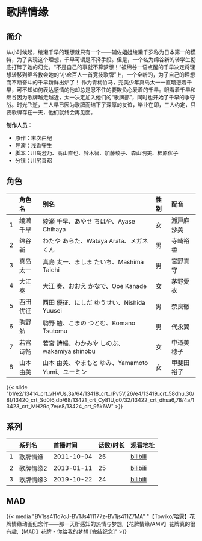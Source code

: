 # 歌牌情缘


## 简介

从小时候起，绫濑千早的理想就只有一个——辅佐姐姐绫濑千岁称为日本第一的模特，为了实现这个理想，千早可谓是不择手段。但是，一个名为绵谷新的转学生彻底打碎了她的幻觉。“不是自己的事就不算梦想！”被绵谷一语点醒的千早决定将理想转移到绵谷教会她的“小仓百人一首竞技歌牌”上，一个全新的，为了自己的理想而不断奋斗的千早新鲜出炉了！
作为青梅竹马，完美少年真岛太一一直暗恋着千早，可不知如何表达感情的他却总是忍不住的要欺负心爱着的千早。眼看着千早和绵谷因为歌牌越走越近，太一决定加入他们的“歌牌部”，同时也开始了千早的争夺战。时光飞逝，三人早已因为歌牌而结下了深厚的友谊，毕业在即，三人约定，只要歌牌存在一天，他们就终会再见面。

**制作人员：**
- 原作：末次由纪
- 导演：浅香守生
- 脚本：川岛澄乃、高山直也、铃木智、加藤绫子、森山明美、柿原优子
- 分镜：川尻善昭

## 角色

|     |   角色名   |   别名  | 性别 |  配音  |
|:--- |:------  |:----      |:---  |:--   |
| 1 | 绫濑千早 | 綾瀬 千早、あやせ ちはや、Ayase Chihaya | 女 | 瀬戸麻沙美 |
| 2 | 绵谷新 | わたや あらた、Wataya Arata、メガネくん | 男 | 寺崎裕香 |
| 3 | 真岛太一 | 真島 太一、ましま たいち、Mashima Taichi | 男 | 宮野真守 |
| 4 | 大江奏 | 大江 奏、おおえ かなで、Ooe Kanade | 女 | 茅野愛衣 |
| 5 | 西田优征 | 西田 優征、にしだ ゆうせい、Nishida Yuusei | 男 | 奈良徹 |
| 6 | 驹野勉 | 駒野 勉、こまの つとむ、Komano Tsutomu | 男 | 代永翼 |
| 7 | 若宫诗畅 | 若宮 詩暢、わかみや しのぶ、wakamiya shinobu | 女 | 中道美穂子 |
| 8 | 山本由美 | 山本 由美、やまもと ゆみ、Yamamoto Yumi、ユーミン | 女 | 甲斐田裕子 |

{{< slide "b1/e2/13414_crt_vHVUs,3a/64/13418_crt_rPv5V,26/e4/13419_crt_58dhu,30/8f/13420_crt_Sd0I6,db/68/13421_crt_Cy81U,d0/32/13422_crt_dhsa6,78/4a/13423_crt_MH29c,7e/e8/13424_crt_95k6W" >}}

## 系列

|     |   系列名   |   首播时间  | 话数/时长  | 观看地址 |
|:---  |:------    |:----      |:---       |:---  |
| 1 | 歌牌情缘 | 2011-10-04 | 25 | [bilibili](https://www.bilibili.com/bangumi/play/ep11240)  |
| 2 | 歌牌情缘2 | 2013-01-11 | 25 | [bilibili](https://www.bilibili.com/bangumi/play/ss617)  |
| 3 | 歌牌情缘3 | 2019-10-22 | 24 | [bilibili](https://www.bilibili.com/bangumi/play/ss28584)  |



## MAD

{{< media  "BV1ss411o7oJ-BV1Js411177z-BV1js411Z7MA" 
"【Towiko/哈露】花牌情缘动画纪念作——那一天所感知的热情与梦想,【花牌情缘/AMV】花牌真的很有趣,【MAD】花牌 - 你给我的梦想 [完结纪念]"  >}}
